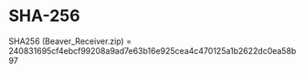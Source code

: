 # SHA-256

SHA256 (Beaver_Receiver.zip) = 240831695cf4ebcf99208a9ad7e63b16e925cea4c470125a1b2622dc0ea58b97